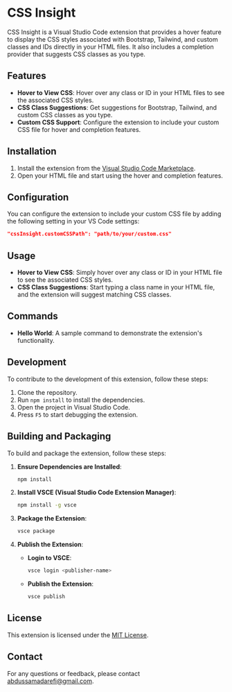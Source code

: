 # CSS Insight

CSS Insight is a Visual Studio Code extension that provides a hover feature to display the CSS styles associated with Bootstrap, Tailwind, and custom classes and IDs directly in your HTML files. It also includes a completion provider that suggests CSS classes as you type.

## Features

- **Hover to View CSS**: Hover over any class or ID in your HTML files to see the associated CSS styles.
- **CSS Class Suggestions**: Get suggestions for Bootstrap, Tailwind, and custom CSS classes as you type.
- **Custom CSS Support**: Configure the extension to include your custom CSS file for hover and completion features.

## Installation

1. Install the extension from the [Visual Studio Code Marketplace](https://marketplace.visualstudio.com/vscode).
2. Open your HTML file and start using the hover and completion features.

## Configuration

You can configure the extension to include your custom CSS file by adding the following setting in your VS Code settings:

```json
"cssInsight.customCSSPath": "path/to/your/custom.css"
```

## Usage

- **Hover to View CSS**: Simply hover over any class or ID in your HTML file to see the associated CSS styles.
- **CSS Class Suggestions**: Start typing a class name in your HTML file, and the extension will suggest matching CSS classes.

## Commands

- **Hello World**: A sample command to demonstrate the extension's functionality.

## Development

To contribute to the development of this extension, follow these steps:

1. Clone the repository.
2. Run `npm install` to install the dependencies.
3. Open the project in Visual Studio Code.
4. Press `F5` to start debugging the extension.

## Building and Packaging

To build and package the extension, follow these steps:

1. **Ensure Dependencies are Installed**:
   ```sh
   npm install
   ```

2. **Install VSCE (Visual Studio Code Extension Manager)**:
   ```sh
   npm install -g vsce
   ```

3. **Package the Extension**:
   ```sh
   vsce package
   ```

4. **Publish the Extension**:
   - **Login to VSCE**:
     ```sh
     vsce login <publisher-name>
     ```
   - **Publish the Extension**:
     ```sh
     vsce publish
     ```

## License

This extension is licensed under the [MIT License](LICENSE).

## Contact

For any questions or feedback, please contact [abdussamadarefi@gmail.com](mailto:abdussamadarefi@gmail.com).
